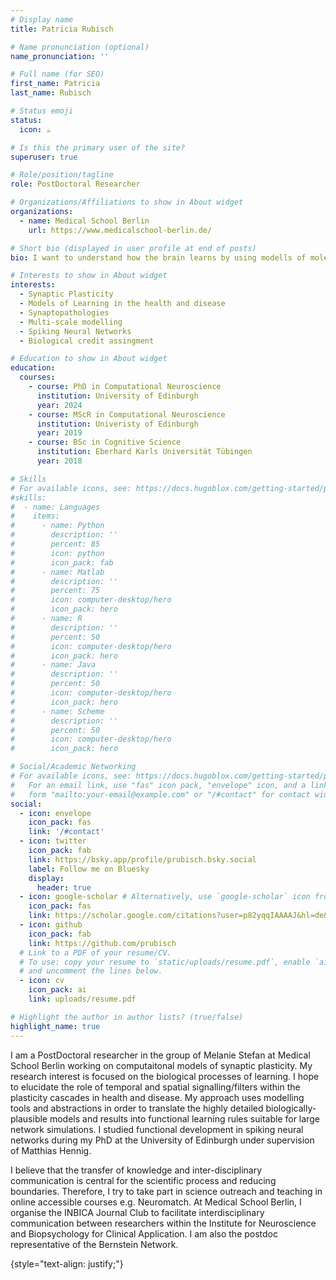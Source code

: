 ```yaml
---
# Display name
title: Patricia Rubisch

# Name pronunciation (optional)
name_pronunciation: ''

# Full name (for SEO)
first_name: Patricia
last_name: Rubisch

# Status emoji
status:
  icon: ☕️

# Is this the primary user of the site?
superuser: true

# Role/position/tagline
role: PostDoctoral Researcher

# Organizations/Affiliations to show in About widget
organizations:
  - name: Medical School Berlin 
    url: https://www.medicalschool-berlin.de/

# Short bio (displayed in user profile at end of posts)
bio: I want to understand how the brain learns by using modells of molecular pathways, ion channels up to networks. 

# Interests to show in About widget
interests:
  - Synaptic Plasticity
  - Models of Learning in the health and disease
  - Synaptopathologies
  - Multi-scale modelling
  - Spiking Neural Networks
  - Biological credit assingment

# Education to show in About widget
education:
  courses:
    - course: PhD in Computational Neuroscience
      institution: University of Edinburgh
      year: 2024
    - course: MScR in Computational Neuroscience
      institution: Univeristy of Edinburgh
      year: 2019
    - course: BSc in Cognitive Science
      institution: Eberhard Karls Universität Tübingen
      year: 2018

# Skills
# For available icons, see: https://docs.hugoblox.com/getting-started/page-builder/#icons
#skills:
#  - name: Languages
#    items:
#      - name: Python
#        description: ''
#        percent: 85
#        icon: python
#        icon_pack: fab
#      - name: Matlab
#        description: ''
#        percent: 75
#        icon: computer-desktop/hero
#        icon_pack: hero
#      - name: R
#        description: ''
#        percent: 50
#        icon: computer-desktop/hero
#        icon_pack: hero
#      - name: Java
#        description: ''
#        percent: 50
#        icon: computer-desktop/hero
#        icon_pack: hero
#      - name: Scheme
#        description: ''
#        percent: 50
#        icon: computer-desktop/hero
#        icon_pack: hero

# Social/Academic Networking
# For available icons, see: https://docs.hugoblox.com/getting-started/page-builder/#icons
#   For an email link, use "fas" icon pack, "envelope" icon, and a link in the
#   form "mailto:your-email@example.com" or "/#contact" for contact widget.
social:
  - icon: envelope
    icon_pack: fas
    link: '/#contact'
  - icon: twitter
    icon_pack: fab
    link: https://bsky.app/profile/prubisch.bsky.social
    label: Follow me on Bluesky
    display:
      header: true
  - icon: google-scholar # Alternatively, use `google-scholar` icon from `ai` icon pack
    icon_pack: fas
    link: https://scholar.google.com/citations?user=p82yqqIAAAAJ&hl=de&oi=ao
  - icon: github
    icon_pack: fab
    link: https://github.com/prubisch
  # Link to a PDF of your resume/CV.
  # To use: copy your resume to `static/uploads/resume.pdf`, enable `ai` icons in `params.yaml`,
  # and uncomment the lines below.
  - icon: cv
    icon_pack: ai
    link: uploads/resume.pdf

# Highlight the author in author lists? (true/false)
highlight_name: true
---
```


I am a PostDoctoral researcher in the group of Melanie Stefan at Medical School Berlin working on computaitonal models of synaptic plasticity. My research interest is focused on the biological processes of learning. I hope to elucidate the role of temporal and spatial signalling/filters within the plasticity cascades in health and disease. My approach uses modelling tools and abstractions in order to translate the highly detailed biologically-plausible models and results into functional learning rules suitable for large network simulations. I studied functional development in spiking neural networks during my PhD at the University of Edinburgh under supervision of Matthias Hennig.

 I believe that the transfer of knowledge and inter-disciplinary communication is central for the scientific process and reducing boundaries. Therefore, I try to take part in science outreach and teaching in online accessible courses e.g. Neuromatch. At Medical School Berlin, I organise the INBICA Journal Club to facilitate interdisciplinary communication between researchers within the Institute for Neuroscience and Biopsychology for Clinical Application. I am also the postdoc representative of the Bernstein Network. 

{style="text-align: justify;"}
